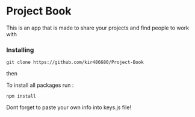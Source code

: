 # Project Book

This is an app that is made to share your projects and find people to work with 


### Installing


```
git clone https://github.com/kir486680/Project-Book
```
then

To install all packages run : 

```
npm install 
```
Dont forget to paste your own info into keys.js file!

